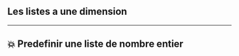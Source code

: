 
## Les listes a une dimension 
-------------------------------

💥 Predefinir une liste de nombre entier 
-----------------------------------------
